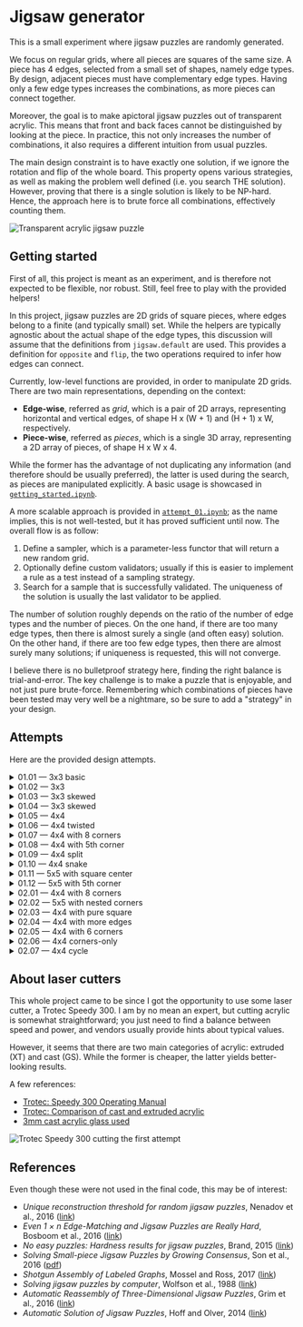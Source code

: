 
# Jigsaw generator

This is a small experiment where jigsaw puzzles are randomly generated.

We focus on regular grids, where all pieces are squares of the same size.
A piece has 4 edges, selected from a small set of shapes, namely edge types.
By design, adjacent pieces must have complementary edge types.
Having only a few edge types increases the combinations, as more pieces can connect together.

Moreover, the goal is to make apictoral jigsaw puzzles out of transparent acrylic.
This means that front and back faces cannot be distinguished by looking at the piece.
In practice, this not only increases the number of combinations, it also requires a different intuition from usual puzzles.

The main design constraint is to have exactly one solution, if we ignore the rotation and flip of the whole board.
This property opens various strategies, as well as making the problem well defined (i.e. you search THE solution).
However, proving that there is a single solution is likely to be NP-hard.
Hence, the approach here is to brute force all combinations, effectively counting them.

<img src="image/attempt_01_12_001.jpg" width="800" height="600" alt="Transparent acrylic jigsaw puzzle">


## Getting started

First of all, this project is meant as an experiment, and is therefore not expected to be flexible, nor robust.
Still, feel free to play with the provided helpers!

In this project, jigsaw puzzles are 2D grids of square pieces, where edges belong to a finite (and typically small) set.
While the helpers are typically agnostic about the actual shape of the edge types, this discussion will assume that the definitions from `jigsaw.default` are used.
This provides a definition for `opposite` and `flip`, the two operations required to infer how edges can connect.

Currently, low-level functions are provided, in order to manipulate 2D grids.
There are two main representations, depending on the context:

 * __Edge-wise__, referred as _grid_, which is a pair of 2D arrays, representing horizontal and vertical edges, of shape H x (W + 1) and (H + 1) x W, respectively.
 * __Piece-wise__, referred as _pieces_, which is a single 3D array, representing a 2D array of pieces, of shape H x W x 4.

While the former has the advantage of not duplicating any information (and therefore should be usually preferred), the latter is used during the search, as pieces are manipulated explicitly.
A basic usage is showcased in [`getting_started.ipynb`](getting_started.ipynb).

A more scalable approach is provided in [`attempt_01.ipynb`](attempt_01.ipynb); as the name implies, this is not well-tested, but it has proved sufficient until now.
The overall flow is as follow:

 1. Define a sampler, which is a parameter-less functor that will return a new random grid.
 2. Optionally define custom validators; usually if this is easier to implement a rule as a test instead of a sampling strategy.
 3. Search for a sample that is successfully validated.
    The uniqueness of the solution is usually the last validator to be applied.

The number of solution roughly depends on the ratio of the number of edge types and the number of pieces.
On the one hand, if there are too many edge types, then there is almost surely a single (and often easy) solution.
On the other hand, if there are too few edge types, then there are almost surely many solutions; if uniqueness is requested, this will not converge.

I believe there is no bulletproof strategy here, finding the right balance is trial-and-error.
The key challenge is to make a puzzle that is enjoyable, and not just pure brute-force.
Remembering which combinations of pieces have been tested may very well be a nightmare, so be sure to add a "strategy" in your design.


## Attempts

Here are the provided design attempts.

<details>
  <summary>01.01 &mdash; 3x3 basic</summary>

  <img src="image/01_01_3x3_basic.svg" width="300" height="300" alt="01.01 - 3x3 basic">
</details>

<details>
  <summary>01.02 &mdash; 3x3</summary>

  <img src="image/01_02_3x3.svg" width="300" height="300" alt="01.02 - 3x3">
</details>

<details>
  <summary>01.03 &mdash; 3x3 skewed</summary>

  <img src="image/01_03_3x3_skewed.svg" width="300" height="300" alt="01.03 - 3x3 skewed">
</details>

<details>
  <summary>01.04 &mdash; 3x3 skewed</summary>

  <img src="image/01_04_3x3_twisted.svg" width="300" height="300" alt="01.04 - 3x3 twisted">
</details>

<details>
  <summary>01.05 &mdash; 4x4</summary>

  <img src="image/01_05_4x4.svg" width="400" height="400" alt="01.05 - 4x4">
</details>

<details>
  <summary>01.06 &mdash; 4x4 twisted</summary>

  <img src="image/01_06_4x4_twisted.svg" width="400" height="400" alt="01.06 - 4x4 twisted">
</details>

<details>
  <summary>01.07 &mdash; 4x4 with 8 corners</summary>

  <img src="image/01_07_4x4_cross_constrained.svg" width="400" height="400" alt="01.07 - 4x4 with 8 corners">
</details>

<details>
  <summary>01.08 &mdash; 4x4 with 5th corner</summary>

  <img src="image/01_08_4x4_5th.svg" width="400" height="400" alt="01.08 - 4x4 with 5th corner">
</details>

<details>
  <summary>01.09 &mdash; 4x4 split</summary>

  <img src="image/01_09_4x4_split.svg" width="400" height="400" alt="01.09 - 4x4 split">
</details>

<details>
  <summary>01.10 &mdash; 4x4 snake</summary>

  <img src="image/01_10_4x4_snake.svg" width="400" height="400" alt="01.10 - 4x4 snake">
</details>

<details>
  <summary>01.11 &mdash; 5x5 with square center</summary>

  <img src="image/01_11_5x5_center.svg" width="500" height="500" alt="01.11 - 5x5 with square center">
</details>

<details>
  <summary>01.12 &mdash; 5x5 with 5th corner</summary>

  <img src="image/01_12_5x5_5th.svg" width="500" height="500" alt="01.12 - 5x5 with 5th corner">
</details>

<details>
  <summary>02.01 &mdash; 4x4 with 8 corners</summary>

  <img src="image/02_01_4x4_cross.svg" width="400" height="400" alt="02.01 - 4x4 with 8 corners">
</details>

<details>
  <summary>02.02 &mdash; 5x5 with nested corners</summary>

  <img src="image/02_02_5x5_nested.svg" width="500" height="500" alt="02.02 - 5x5 with nested corners">
</details>

<details>
  <summary>02.03 &mdash; 4x4 with pure square</summary>

  <img src="image/02_03_4x4_pure.svg" width="400" height="400" alt="02.03 - 4x4 with pure square">
</details>

<details>
  <summary>02.04 &mdash; 4x4 with more edges</summary>

  <img src="image/02_04_4x4_edge.svg" width="400" height="400" alt="02.04 - 4x4 with more edges">
</details>

<details>
  <summary>02.05 &mdash; 4x4 with 6 corners</summary>

  <img src="image/02_05_4x4_6_corners.svg" width="400" height="400" alt="02.05 - 4x4 with 6 corners">
</details>

<details>
  <summary>02.06 &mdash; 4x4 corners-only</summary>

  <img src="image/02_06_4x4_only_corners.svg" width="400" height="400" alt="02.06 - 4x4 corners-only">
</details>

<details>
  <summary>02.07 &mdash; 4x4 cycle</summary>

  <img src="image/02_07_4x4_cycle.svg" width="400" height="400" alt="02.07 - 4x4 cycle">
</details>


## About laser cutters

This whole project came to be since I got the opportunity to use some laser cutter, a Trotec Speedy 300.
I am by no mean an expert, but cutting acrylic is somewhat straightforward; you just need to find a balance between speed and power, and vendors usually provide hints about typical values.

However, it seems that there are two main categories of acrylic: extruded (XT) and cast (GS).
While the former is cheaper, the latter yields better-looking results.

A few references:

 * [Trotec: Speedy 300 Operating Manual](https://www.troteclaser.com/static/pdf/speedy-300/operating-manual-Speedy-300-8066-en-us.pdf)
 * [Trotec: Comparison of cast and extruded acrylic](https://www.trotec-materials.com/material-usage-hints/extruded-vs-cast-acrylic)
 * [3mm cast acrylic glass used](https://www.amazon.de/-/en/gp/product/B08B8TLHPP/)

<img src="image/attempt_01_cut_001.jpg" width="400" height="225" alt="Trotec Speedy 300 cutting the first attempt">


## References

Even though these were not used in the final code, this may be of interest:

 * _Unique reconstruction threshold for random jigsaw puzzles_, Nenadov et al., 2016 ([link](https://arxiv.org/abs/1605.03043))
 * _Even 1 × n Edge-Matching and Jigsaw Puzzles are Really Hard_, Bosboom et al., 2016 ([link](https://arxiv.org/abs/1701.00146))
 * _No easy puzzles: Hardness results for jigsaw puzzles_, Brand, 2015 ([link](https://www.sciencedirect.com/science/article/pii/S0304397515001607))
 * _Solving Small-piece Jigsaw Puzzles by Growing Consensus_, Son et al., 2016 ([pdf](https://openaccess.thecvf.com/content_cvpr_2016/papers/Son_Solving_Small-Piece_Jigsaw_CVPR_2016_paper.pdf))
 * _Shotgun Assembly of Labeled Graphs_, Mossel and Ross, 2017 ([link](https://ieeexplore.ieee.org/abstract/document/8119552))
 * _Solving jigsaw puzzles by computer_, Wolfson et al., 1988 ([link](https://link.springer.com/article/10.1007%252FBF02186360))
 * _Automatic Reassembly of Three-Dimensional Jigsaw Puzzles_, Grim et al., 2016 ([link](https://www.worldscientific.com/doi/abs/10.1142/S0219467816500091))
 * _Automatic Solution of Jigsaw Puzzles_, Hoff and Olver, 2014 ([link](https://link.springer.com/article/10.1007/s10851-013-0454-3))
